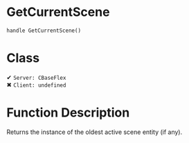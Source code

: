 # GetCurrentScene
```
handle GetCurrentScene()
```
# Class
✔ `Server: CBaseFlex`  
✖ `Client: undefined`  

# Function Description
Returns the instance of the oldest active scene entity (if any).
